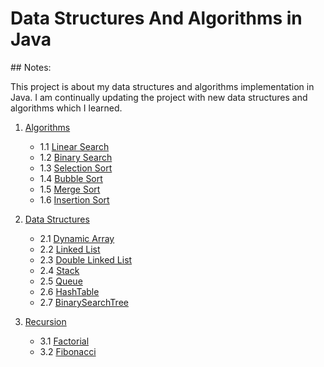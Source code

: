 # Data Structures And Algorithms in Java

## Notes:

This project is about my data structures and algorithms implementation in Java. I am continually updating the project with new data structures and algorithms which I learned.

1. [Algorithms](https://github.com/mustafacil/DataStructuresAndAlgorithms/tree/master/src/algorithms)

	* 1.1 [Linear Search](https://github.com/mustafacil/DataStructuresAndAlgorithms/blob/master/src/algorithms/_01/linearsearch/LinearSearchImpl.java)
	* 1.2 [Binary Search](https://github.com/mustafacil/DataStructuresAndAlgorithms/blob/master/src/algorithms/_02/binarysearch/BinarySearchImpl.java)	
	* 1.3 [Selection Sort](https://github.com/mustafacil/DataStructuresAndAlgorithms/blob/master/src/algorithms/_03/selectionsort/SelectionSortImpl.java)	
	* 1.4 [Bubble Sort](https://github.com/mustafacil/DataStructuresAndAlgorithms/blob/master/src/algorithms/_04/bubblesort/BubbleSortImpl.java)	
	* 1.5 [Merge Sort](https://github.com/mustafacil/DataStructuresAndAlgorithms/tree/master/src/algorithms/_05/mergesort)	
	* 1.6 [Insertion Sort](https://github.com/mustafacil/DataStructuresAndAlgorithms/blob/master/src/algorithms/_06/insertionsort/InsertionSortImpl.java)
	
2. [Data Structures](https://github.com/mustafacil/DataStructuresAndAlgorithms/tree/master/src/datastructures)

	* 2.1 [Dynamic Array](https://github.com/mustafacil/DataStructuresAndAlgorithms/tree/master/src/datastructures/_01/dynamicarray)
	* 2.2 [Linked List](https://github.com/mustafacil/DataStructuresAndAlgorithms/tree/master/src/datastructures/_02/linkedlist)
	* 2.3 [Double Linked List](https://github.com/mustafacil/DataStructuresAndAlgorithms/tree/master/src/datastructures/_03/doublelinkedlist)
	* 2.4 [Stack](https://github.com/mustafacil/DataStructuresAndAlgorithms/tree/master/src/datastructures/_04/stack) 
	* 2.5 [Queue](https://github.com/mustafacil/DataStructuresAndAlgorithms/tree/master/src/datastructures/_05/queue)
	* 2.6 [HashTable](https://github.com/mustafacil/DataStructuresAndAlgorithms/tree/master/src/datastructures/_06/hashtable)
	* 2.7 [BinarySearchTree](https://github.com/mustafacil/DataStructuresAndAlgorithms/tree/master/src/datastructures/_07/binarysearchtree)
	
3. [Recursion](https://github.com/mustafacil/DataStructuresAndAlgorithms/tree/master/src/recursion)

	* 3.1 [Factorial](https://github.com/mustafacil/DataStructuresAndAlgorithms/blob/master/src/recursion/_01/factorial/FactorialTest.java)
	* 3.2 [Fibonacci](https://github.com/mustafacil/DataStructuresAndAlgorithms/blob/master/src/recursion/_02/fibonacci/FibonacciTest.java)
	




